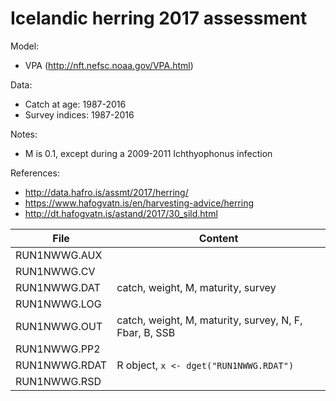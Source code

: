 # Icelandic herring 2017 assessment

Model:
* VPA (http://nft.nefsc.noaa.gov/VPA.html)

Data:
* Catch at age: 1987-2016
* Survey indices: 1987-2016

Notes:
* M is 0.1, except during a 2009-2011 Ichthyophonus infection

References:
* http://data.hafro.is/assmt/2017/herring/
* https://www.hafogvatn.is/en/harvesting-advice/herring
* http://dt.hafogvatn.is/astand/2017/30_sild.html

File | Content
---- | -------
RUN1NWWG.AUX |
RUN1NWWG.CV |
RUN1NWWG.DAT | catch, weight, M, maturity, survey
RUN1NWWG.LOG |
RUN1NWWG.OUT | catch, weight, M, maturity, survey, N, F, Fbar, B, SSB
RUN1NWWG.PP2 |
RUN1NWWG.RDAT | R object, `x <- dget("RUN1NWWG.RDAT")`
RUN1NWWG.RSD |
